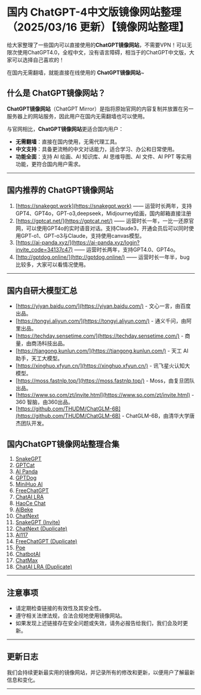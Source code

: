 # 国内 ChatGPT-4中文版镜像网站整理（2025/03/16 更新）【镜像网站整理】
 
给大家整理了一些国内可以直接使用的**ChatGPT镜像网站**，不需要VPN！可以无限次使用ChatGPT4.0，全程中文，没有语言障碍，相当于的ChatGPT中文版，大家可以选择自己喜欢的！ 

在国内无需翻墙，就能直接在线使用的 **ChatGPT镜像网站**~  
 
## 什么是 ChatGPT镜像网站？
 
 **ChatGPT镜像网站**（ChatGPT Mirror）是指将原始官网的内容复制并放置在另一服务器上的网站服务，因此用户在国内无需翻墙也可以使用。
 
 与官网相比，**ChatGPT镜像网站**更适合国内用户：
 
 - **无需翻墙**：直接在国内使用，无需代理工具。
 - **中文支持**：具备更流畅的中文对话能力，适合学习、办公和日常使用。
 - **功能全面**：支持 AI 绘画、AI 知识库、AI 思维导图、AI 文件、AI PPT 等实用功能，更符合国内用户需求。
 
 ---
 
## 国内推荐的 ChatGPT镜像网站
 
1. [https://snakegpt.work](https://snakegpt.work) —— 运营时长两年，支持GPT4、GPT4o，GPT-o3,deepseek，Midjourney绘画，国内邮箱直接注册
2. [https://gptcat.net/](https://gptcat.net/) ——  运营时长一年，一比一还原官网，可以使用GPT4o的实时语音对话。支持Claude3，开通会员后可以同时使用GPT-o1、GPT-o3与Claude，支持使用canvas模型。
3. [https://ai-panda.xyz/](https://ai-panda.xyz/login?invite_code=34137c47)  ——  运营时长两年，支持GPT4.0、GPT4o。
4. [http://gptdog.online/](http://gptdog.online/)  —— 运营时长一年半，bug比较多，大家可以看情况使用。
 
 ---
 
## 国内自研大模型汇总
 
 - [https://yiyan.baidu.com/](https://yiyan.baidu.com/) - 文心一言，由百度出品。
 - [https://tongyi.aliyun.com/](https://tongyi.aliyun.com/) - 通义千问，由阿里出品。
 - [https://techday.sensetime.com/](https://techday.sensetime.com/) - 商量，由商汤科技出品。
 - [https://tiangong.kunlun.com/](https://tiangong.kunlun.com/) - 天工 AI 助手，天工大模型。
 - [https://xinghuo.xfyun.cn/](https://xinghuo.xfyun.cn/) - 讯飞星火认知大模型。
 - [https://moss.fastnlp.top/](https://moss.fastnlp.top/) - Moss，由复旦团队出品。
 - [https://www.so.com/zt/invite.html](https://www.so.com/zt/invite.html) - 360 智脑，由360出品。
 - [https://github.com/THUDM/ChatGLM-6B](https://github.com/THUDM/ChatGLM-6B) - ChatGLM-6B，由清华大学唐杰团队开发。
 
 ## 国内ChatGPT镜像网站整理合集

1. [SnakeGPT](https://snakegpt.work)  
2. [GPTCat](https://gptcat.net/)  
3. [AI Panda](https://ai-panda.xyz/login?invite_code=34137c47)  
4. [GPTDog](http://gptdog.online/)  
5. [MiniHuo AI](chatgpt.com)  
6. [FreeChatGPT](https://chat.gptcat.ne)  
7. [ChatAI LRA](https://chatai.lra.cn/#/home/chat)  
8. [HaoCe Chat](https://chat.haoce.com/)  
9. [AIBeke](https://vipag4.aibeke.com/)  
10. [ChatNext](https://www.chatnext.top)  
11. [SnakeGPT (Invite)](https://snakegpt.work?inVitecode=PUWFCNERUN)  
12. [ChatNext (Duplicate)](https://www.chatnext.top)  
13. [AI117](https://ai117.com/)  
14. [FreeChatGPT (Duplicate)](https://freechatgpt.lol/)  
15. [Poe](https://poe.com)  
16. [ChatbotAI](http://chat8.zjqywl.cn/chatbotai/1002?channel=360toufangzt9)  
17. [ChatMax](http://gp.yangxiwl.cn/chatmax/chat/1691915246543?channel=baidumaxguizhou&bd_vid=11561269466905197062)  
18. [ChatAI LRA (Duplicate)](https://chatai.lra.cn/#/home/chat)  
 
 ---
 
## 注意事项
 
 - 请定期检查链接的有效性及其安全性。
 - 遵守相关法律法规，合法合规地使用镜像网站。
 - 如果发现上述链接存在安全问题或失效，请务必报告给我们，我们会及时更新。
 
 ---
 
## 更新日志
 
 我们会持续更新最实用的镜像网站，并记录所有的修改和更新，以便用户了解最新信息和变化。
 
 ---
